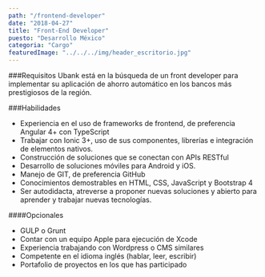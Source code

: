 ```yaml
---
path: "/frontend-developer"
date: "2018-04-27"
title: "Front-End Developer"
puesto: "Desarrollo México"
categoria: "Cargo"
featuredImage: "../../../img/header_escritorio.jpg"
---
```


###Requisitos
Ubank está en la búsqueda de un front developer para implementar su aplicación de ahorro automático en los bancos más prestigiosos de la región.

###Habilidades
- Experiencia en el uso de frameworks de frontend, de preferencia Angular 4+ con TypeScript
- Trabajar con Ionic 3+, uso de sus componentes, librerías e integración de elementos nativos.
- Construcción de soluciones que se conectan con APIs RESTful
- Desarrollo de soluciones móviles para Android y iOS.
- Manejo de GIT, de preferencia GitHub
- Conocimientos demostrables en HTML, CSS, JavaScript y Bootstrap 4
- Ser autodidacta, atreverse a proponer nuevas soluciones y abierto para aprender y trabajar nuevas tecnologías.

####Opcionales
- GULP o Grunt
- Contar con un equipo Apple para ejecución de Xcode
- Experiencia trabajando con Wordpress o CMS similares
- Competente en el idioma inglés (hablar, leer, escribir)
- Portafolio de proyectos en los que has participado